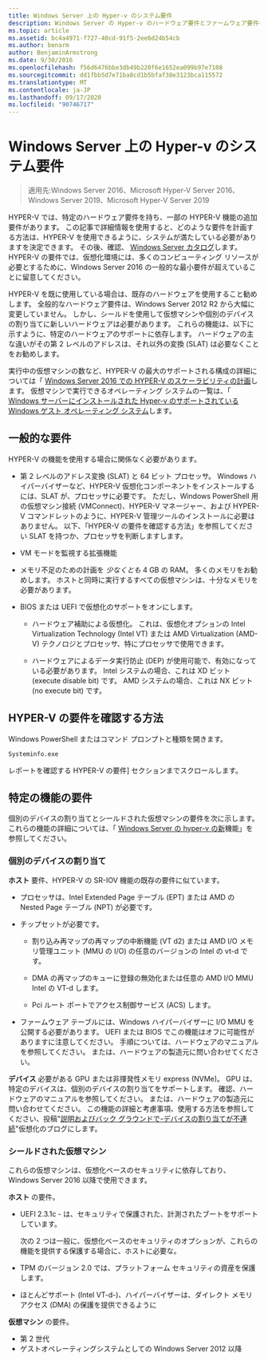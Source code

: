```yaml
---
title: Windows Server 上の Hyper-v のシステム要件
description: Windows Server の Hyper-v のハードウェア要件とファームウェア要件の一覧を示します。
ms.topic: article
ms.assetid: bc4a4971-f727-40cd-91f5-2ee6d24b54cb
ms.author: benarm
author: BenjaminArmstrong
ms.date: 9/30/2016
ms.openlocfilehash: f56d6476bbe3db49b220f6e1652ea099b97e7108
ms.sourcegitcommit: dd1fbb5d7e71ba8cd1b5bfaf38e3123bca115572
ms.translationtype: MT
ms.contentlocale: ja-JP
ms.lasthandoff: 09/17/2020
ms.locfileid: "90746717"
---
```

# <a name="system-requirements-for-hyper-v-on-windows-server"></a>Windows Server 上の Hyper-v のシステム要件

>適用先:Windows Server 2016、Microsoft Hyper-V Server 2016、Windows Server 2019、Microsoft Hyper-V Server 2019

HYPER-V では、特定のハードウェア要件を持ち、一部の HYPER-V 機能の追加要件があります。 この記事で詳細情報を使用すると、どのような要件を計画する方法は、HYPER-V を使用できるように、システムが満たしている必要がありますを決定できます。 その後、確認、 [Windows Server カタログ](https://www.windowsservercatalog.com/)します。 HYPER-V の要件では、仮想化環境には、多くのコンピューティング リソースが必要とするために、Windows Server 2016 の一般的な最小要件が超えていることに留意してください。

HYPER-V を既に使用している場合は、既存のハードウェアを使用すること勧めします。 全般的なハードウェア要件は、Windows Server 2012 R2 から大幅に変更していません。  しかし、シールドを使用して仮想マシンや個別のデバイスの割り当てに新しいハードウェアは必要があります。 これらの機能は、以下に示すように、特定のハードウェアのサポートに依存します。 ハードウェアの主な違いがその第 2 レベルのアドレスは、それ以外の変換 (SLAT) は必要なくことをお勧めします。

実行中の仮想マシンの数など、HYPER-V の最大のサポートされる構成の詳細については「 [Windows Server 2016 での HYPER-V のスケーラビリティの計画](./plan/plan-hyper-v-scalability-in-windows-server.md)します。 仮想マシンで実行できるオペレーティング システムの一覧は、「 [Windows サーバーにインストールされた Hyper-v のサポートされている Windows ゲスト オペレーティング システム](Supported-Windows-guest-operating-systems-for-Hyper-V-on-Windows.md)します。

## <a name="general-requirements"></a>一般的な要件

HYPER-V の機能を使用する場合に関係なく必要があります。

- 第 2 レベルのアドレス変換 (SLAT) と 64 ビット プロセッサ。 Windows ハイパーバイザーなど、HYPER-V 仮想化コンポーネントをインストールするには、SLAT が、プロセッサに必要です。 ただし、Windows PowerShell 用の仮想マシン接続 (VMConnect)、HYPER-V マネージャー、および HYPER-V コマンドレットのように、HYPER-V 管理ツールのインストールに必要はありません。 以下、「HYPER-V の要件を確認する方法」を参照してください SLAT を持つか、プロセッサを判断しますします。

- VM モードを監視する拡張機能

- メモリ不足のための計画を *少なくとも* 4 GB の RAM。 多くのメモリをお勧めします。 ホストと同時に実行するすべての仮想マシンは、十分なメモリを必要があります。

- BIOS または UEFI で仮想化のサポートをオンにします。

  - ハードウェア補助による仮想化。 これは、仮想化オプションの Intel Virtualization Technology (Intel VT) または AMD Virtualization (AMD-V) テクノロジとプロセッサ、特にプロセッサで使用できます。

  - ハードウェアによるデータ実行防止 (DEP) が使用可能で、有効になっている必要があります。 Intel システムの場合、これは XD ビット (execute disable bit) です。 AMD システムの場合、これは NX ビット (no execute bit) です。

## <a name="how-to-check-for-hyper-v-requirements"></a>HYPER-V の要件を確認する方法

Windows PowerShell またはコマンド プロンプトと種類を開きます。

```cmd
Systeminfo.exe
```

レポートを確認する HYPER-V の要件] セクションまでスクロールします。

## <a name="requirements-for-specific-features"></a>特定の機能の要件

個別のデバイスの割り当てとシールドされた仮想マシンの要件を次に示します。 これらの機能の詳細については、「 [Windows Server の hyper-v の新](What-s-new-in-Hyper-V-on-Windows.md)機能」を参照してください。

### <a name="discrete-device-assignment"></a>個別のデバイスの割り当て

**ホスト** 要件、HYPER-V の SR-IOV 機能の既存の要件に似ています。

- プロセッサは、Intel Extended Page テーブル (EPT) または AMD の Nested Page テーブル (NPT) が必要です。

- チップセットが必要です。

  - 割り込み再マップの再マップの中断機能 (VT d2) または AMD I/O メモリ管理ユニット (MMU の I/O) の任意のバージョンの Intel の vt-d です。

  - DMA の再マップのキューに登録の無効化または任意の AMD I/O MMU Intel の VT-d します。

  - Pci ルート ポートでアクセス制御サービス (ACS) します。

- ファームウェア テーブルには、Windows ハイパーバイザーに I/O MMU を公開する必要があります。 UEFI または BIOS でこの機能はオフに可能性がありますに注意してください。 手順については、ハードウェアのマニュアルを参照してください。 または、ハードウェアの製造元に問い合わせてください。

**デバイス** 必要がある GPU または非揮発性メモリ express (NVMe)。 GPU は、特定のデバイスは、個別のデバイスの割り当てをサポートします。 確認、ハードウェアのマニュアルを参照してください。 または、ハードウェアの製造元に問い合わせてください。 この機能の詳細と考慮事項、使用する方法を参照してください、投稿"[説明およびバック グラウンドで-デバイスの割り当てが不連続](https://blogs.technet.com/b/virtualization/archive/2015/11/19/discrete-device-assignment.aspx)"仮想化のブログにします。

### <a name="shielded-virtual-machines"></a>シールドされた仮想マシン

これらの仮想マシンは、仮想化ベースのセキュリティに依存しており、Windows Server 2016 以降で使用できます。

**ホスト** の要件。

- UEFI 2.3.1c - は、セキュリティで保護された、計測されたブートをサポートしています。

  次の 2 つは一般に、仮想化ベースのセキュリティのオプションが、これらの機能を提供する保護する場合に、ホストに必要な。

- TPM のバージョン 2.0 では、プラットフォーム セキュリティの資産を保護します。
- ほとんどサポート (Intel VT-d-)、ハイパーバイザーは、ダイレクト メモリ アクセス (DMA) の保護を提供できるように

**仮想マシン** の要件。

- 第 2 世代
- ゲストオペレーティングシステムとしての Windows Server 2012 以降